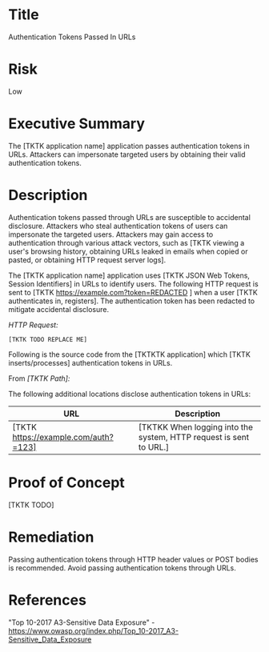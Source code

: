 # Title

Authentication Tokens Passed In URLs

# Risk
Low

# Executive Summary

The [TKTK application name] application passes authentication tokens in URLs. Attackers can impersonate targeted users by obtaining their valid authentication tokens.

# Description

Authentication tokens passed through URLs are susceptible to accidental disclosure. Attackers who steal authentication tokens of users can impersonate the targeted users.  Attackers may gain access to authentication through various attack vectors, such as [TKTK viewing a user's browsing history, obtaining URLs leaked in emails when copied or pasted, or obtaining HTTP request server logs].  

The [TKTK application name] application uses [TKTK JSON Web Tokens, Session Identifiers] in URLs to identify users.  The following HTTP request is sent to [TKTK https://example.com?token=REDACTED ] when a user [TKTK authenticates in, registers]. The authentication token has been redacted to mitigate accidental disclosure.

*HTTP Request:*

~~~
[TKTK TODO REPLACE ME]
~~~

Following is the source code from the [TKTKTK application] which [TKTK inserts/processes] authentication tokens in URLs.

From *[TKTK Path]:*


The following additional locations disclose authentication tokens in URLs:

| URL | Description |
|-----|-------------|
| [TKTK https://example.com/auth?=123] | [TKTKK When logging into the system, HTTP request is sent to URL.] |

# Proof of Concept

[TKTK TODO]

# Remediation

Passing authentication tokens through HTTP header values or POST bodies is recommended.  Avoid passing authentication tokens through URLs. 

# References

"Top 10-2017 A3-Sensitive Data Exposure" - https://www.owasp.org/index.php/Top_10-2017_A3-Sensitive_Data_Exposure
